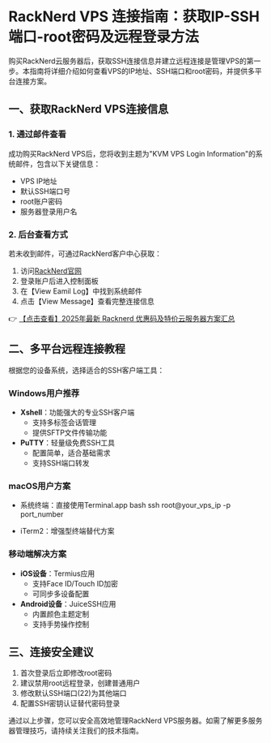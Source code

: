 # RackNerd VPS 连接指南：获取IP-SSH端口-root密码及远程登录方法

购买RackNerd云服务器后，获取SSH连接信息并建立远程连接是管理VPS的第一步。本指南将详细介绍如何查看VPS的IP地址、SSH端口和root密码，并提供多平台连接方案。

## 一、获取RackNerd VPS连接信息

### 1. 通过邮件查看
成功购买RackNerd VPS后，您将收到主题为"KVM VPS Login Information"的系统邮件，包含以下关键信息：
- VPS IP地址
- 默认SSH端口号
- root账户密码
- 服务器登录用户名

### 2. 后台查看方式
若未收到邮件，可通过RackNerd客户中心获取：
1. 访问[RackNerd官网](https://bit.ly/Rack_Nerd)
2. 登录账户后进入控制面板
3. 在【View Eamil Log】中找到系统邮件
4. 点击【View Message】查看完整连接信息

👉 [【点击查看】2025年最新 Racknerd 优惠码及特价云服务器方案汇总](https://bit.ly/Rack_Nerd)

## 二、多平台远程连接教程

根据您的设备系统，选择适合的SSH客户端工具：

### Windows用户推荐
- **Xshell**：功能强大的专业SSH客户端
  - 支持多标签会话管理
  - 提供SFTP文件传输功能
- **PuTTY**：轻量级免费SSH工具
  - 配置简单，适合基础需求
  - 支持SSH端口转发

### macOS用户方案
- 系统终端：直接使用Terminal.app
  bash
  ssh root@your_vps_ip -p port_number
  
- iTerm2：增强型终端替代方案

### 移动端解决方案
- **iOS设备**：Termius应用
  - 支持Face ID/Touch ID加密
  - 可同步多设备配置
- **Android设备**：JuiceSSH应用
  - 内置颜色主题定制
  - 支持手势操作控制

## 三、连接安全建议
1. 首次登录后立即修改root密码
2. 建议禁用root远程登录，创建普通用户
3. 修改默认SSH端口(22)为其他端口
4. 配置SSH密钥认证替代密码登录

通过以上步骤，您可以安全高效地管理RackNerd VPS服务器。如需了解更多服务器管理技巧，请持续关注我们的技术指南。